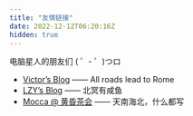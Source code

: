 ```yaml
---
title: "友情链接"
date: 2022-12-12T06:20:16Z
hidden: true
---
```


电脑星人的朋友们 ( ゜- ゜)つロ

- [Victor’s Blog](https://yanglock.github.io/) —— All roads lead to Rome
- [LZY’s Blog](https://lzysaltedfish.github.io/) —— 北冥有咸鱼
- [Mocca @ 黄昏茶会](https://blog.mocca-works.site/) —— 天南海北，什么都写
